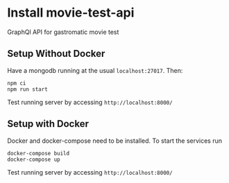 # Install movie-test-api

GraphQl API for gastromatic movie test

## Setup Without Docker

Have a mongodb running at the usual `localhost:27017`. Then:

```
npm ci
npm run start
```

Test running server by accessing `http://localhost:8000/`

## Setup with Docker

Docker and docker-compose need to be installed. To start the services run

```
docker-compose build
docker-compose up
```

Test running server by accessing `http://localhost:8000/`
